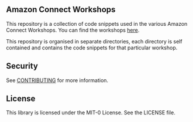 ## Amazon Connect Workshops

This repository is a collection of code snippets used in the various Amazon Connect Workshops. You can find the workshops [here](https://workshops.aws/).

This repository is organised in separate directories, each directory is self contained and contains the code snippets for that particular workshop.

## Security

See [CONTRIBUTING](CONTRIBUTING.md#security-issue-notifications) for more information.

## License

This library is licensed under the MIT-0 License. See the LICENSE file.

